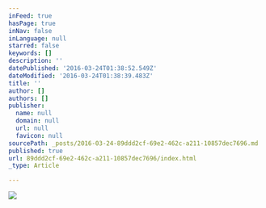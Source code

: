 ```yaml
---
inFeed: true
hasPage: true
inNav: false
inLanguage: null
starred: false
keywords: []
description: ''
datePublished: '2016-03-24T01:38:52.549Z'
dateModified: '2016-03-24T01:38:39.483Z'
title: ''
author: []
authors: []
publisher:
  name: null
  domain: null
  url: null
  favicon: null
sourcePath: _posts/2016-03-24-89ddd2cf-69e2-462c-a211-10857dec7696.md
published: true
url: 89ddd2cf-69e2-462c-a211-10857dec7696/index.html
_type: Article

---
```

![](https://the-grid-user-content.s3-us-west-2.amazonaws.com/eb14a6e0-57f9-4c54-9197-0a5e80af2009.jpg)